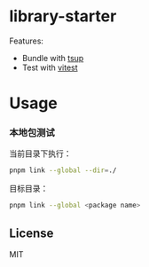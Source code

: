 # library-starter

Features:

- Bundle with [tsup](https://github.com/egoist/tsup)
- Test with [vitest](https://vitest.dev)

# Usage

### 本地包测试

当前目录下执行：

```bash
pnpm link --global --dir=./
```

目标目录：

```bash
pnpm link --global <package name>
```

## License

MIT
